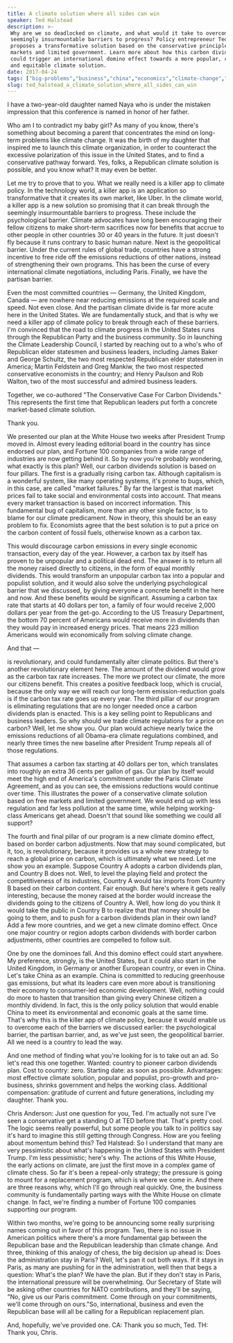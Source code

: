 ```yaml
---
title: A climate solution where all sides can win
speaker: Ted Halstead
description: >-
 Why are we so deadlocked on climate, and what would it take to overcome the
 seemingly insurmountable barriers to progress? Policy entrepreneur Ted Halstead
 proposes a transformative solution based on the conservative principles of free
 markets and limited government. Learn more about how this carbon dividends plan
 could trigger an international domino effect towards a more popular, cost-effective
 and equitable climate solution.
date: 2017-04-24
tags: ["big-problems","business","china","economics","climate-change","global-issues","goalsetting","policy","politics","government","pollution","society"]
slug: ted_halstead_a_climate_solution_where_all_sides_can_win
---
```


I have a two-year-old daughter named Naya who is under the mistaken impression that this
conference is named in honor of her father.

Who am I to contradict my baby girl? As many of you know, there's something about becoming
a parent that concentrates the mind on long-term problems like climate change. It was the
birth of my daughter that inspired me to launch this climate organization, in order to
counteract the excessive polarization of this issue in the United States, and to find a
conservative pathway forward. Yes, folks, a Republican climate solution is possible, and
you know what? It may even be better.

Let me try to prove that to you. What we really need is a killer app to climate policy. In
the technology world, a killer app is an application so transformative that it creates its
own market, like Uber. In the climate world, a killer app is a new solution so promising
that it can break through the seemingly insurmountable barriers to progress. These include
the psychological barrier. Climate advocates have long been encouraging their fellow
citizens to make short-term sacrifices now for benefits that accrue to other people in
other countries 30 or 40 years in the future. It just doesn't fly because it runs contrary
to basic human nature. Next is the geopolitical barrier. Under the current rules of global
trade, countries have a strong incentive to free ride off the emissions reductions of
other nations, instead of strengthening their own programs. This has been the curse of
every international climate negotiations, including Paris. Finally, we have the partisan
barrier.

Even the most committed countries — Germany, the United Kingdom, Canada — are nowhere near
reducing emissions at the required scale and speed. Not even close. And the partisan
climate divide is far more acute here in the United States. We are fundamentally stuck,
and that is why we need a killer app of climate policy to break through each of these
barriers. I'm convinced that the road to climate progress in the United States runs through
the Republican Party and the business community. So in launching the Climate Leadership
Council, I started by reaching out to a who's who of Republican elder statesmen and
business leaders, including James Baker and George Schultz, the two most respected
Republican elder statesmen in America; Martin Feldstein and Greg Mankiw, the two most
respected conservative economists in the country; and Henry Paulson and Rob Walton, two of
the most successful and admired business leaders.

Together, we co-authored "The Conservative Case For Carbon Dividends." This represents the
first time that Republican leaders put forth a concrete market-based climate
solution.

Thank you.

We presented our plan at the White House two weeks after President Trump moved in. Almost
every leading editorial board in the country has since endorsed our plan, and Fortune 100
companies from a wide range of industries are now getting behind it. So by now you're
probably wondering, what exactly is this plan? Well, our carbon dividends solution is based
on four pillars. The first is a gradually rising carbon tax. Although capitalism is a
wonderful system, like many operating systems, it's prone to bugs, which, in this case,
are called "market failures." By far the largest is that market prices fail to take social
and environmental costs into account. That means every market transaction is based on
incorrect information. This fundamental bug of capitalism, more than any other single
factor, is to blame for our climate predicament. Now in theory, this should be an easy
problem to fix. Economists agree that the best solution is to put a price on the carbon
content of fossil fuels, otherwise known as a carbon tax.

This would discourage carbon emissions in every single economic transaction, every day of
the year. However, a carbon tax by itself has proven to be unpopular and a political dead
end. The answer is to return all the money raised directly to citizens, in the form of
equal monthly dividends. This would transform an unpopular carbon tax into a popular and
populist solution, and it would also solve the underlying psychological barrier that we
discussed, by giving everyone a concrete benefit in the here and now. And these benefits
would be significant. Assuming a carbon tax rate that starts at 40 dollars per ton, a
family of four would receive 2,000 dollars per year from the get-go. According to the US
Treasury Department, the bottom 70 percent of Americans would receive more in dividends
than they would pay in increased energy prices. That means 223 million Americans would win
economically from solving climate change.

And that —

is revolutionary, and could fundamentally alter climate politics. But there's another
revolutionary element here. The amount of the dividend would grow as the carbon tax rate
increases. The more we protect our climate, the more our citizens benefit. This creates a
positive feedback loop, which is crucial, because the only way we will reach our long-term
emission-reduction goals is if the carbon tax rate goes up every year. The third pillar of
our program is eliminating regulations that are no longer needed once a carbon dividends
plan is enacted. This is a key selling point to Republicans and business leaders. So why
should we trade climate regulations for a price on carbon? Well, let me show you. Our plan
would achieve nearly twice the emissions reductions of all Obama-era climate regulations
combined, and nearly three times the new baseline after President Trump repeals all of
those regulations.

That assumes a carbon tax starting at 40 dollars per ton, which translates into roughly an
extra 36 cents per gallon of gas. Our plan by itself would meet the high end of America's
commitment under the Paris Climate Agreement, and as you can see, the emissions reductions
would continue over time. This illustrates the power of a conservative climate solution
based on free markets and limited government. We would end up with less regulation and far
less pollution at the same time, while helping working-class Americans get ahead. Doesn't
that sound like something we could all support?

The fourth and final pillar of our program is a new climate domino effect, based on border
carbon adjustments. Now that may sound complicated, but it, too, is revolutionary, because
it provides us a whole new strategy to reach a global price on carbon, which is ultimately
what we need. Let me show you an example. Suppose Country A adopts a carbon dividends
plan, and Country B does not. Well, to level the playing field and protect the
competitiveness of its industries, Country A would tax imports from Country B based on
their carbon content. Fair enough. But here's where it gets really interesting, because
the money raised at the border would increase the dividends going to the citizens of
Country A. Well, how long do you think it would take the public in Country B to realize
that that money should be going to them, and to push for a carbon dividends plan in their
own land? Add a few more countries, and we get a new climate domino effect. Once one major
country or region adopts carbon dividends with border carbon adjustments, other countries
are compelled to follow suit.

One by one the dominoes fall. And this domino effect could start anywhere. My preference,
strongly, is the United States, but it could also start in the United Kingdom, in Germany
or another European country, or even in China. Let's take China as an example. China is
committed to reducing greenhouse gas emissions, but what its leaders care even more about
is transitioning their economy to consumer-led economic development. Well, nothing could
do more to hasten that transition than giving every Chinese citizen a monthly dividend. In
fact, this is the only policy solution that would enable China to meet its environmental
and economic goals at the same time. That's why this is the killer app of climate policy,
because it would enable us to overcome each of the barriers we discussed earlier: the
psychological barrier, the partisan barrier, and, as we've just seen, the geopolitical
barrier. All we need is a country to lead the way.

And one method of finding what you're looking for is to take out an ad. So let's read this
one together. Wanted: country to pioneer carbon dividends plan. Cost to country: zero.
Starting date: as soon as possible. Advantages: most effective climate solution, popular
and populist, pro-growth and pro-business, shrinks government and helps the working class.
Additional compensation: gratitude of current and future generations, including my
daughter. Thank you.

Chris Anderson: Just one question for you, Ted. I'm actually not sure I've seen a
conservative get a standing O at TED before that. That's pretty cool. The logic seems
really powerful, but some people you talk to in politics say it's hard to imagine this
still getting through Congress. How are you feeling about momentum behind this? Ted
Halstead: So I understand that many are very pessimistic about what's happening in the
United States with President Trump. I'm less pessimistic; here's why. The actions of this
White House, the early actions on climate, are just the first move in a complex game of
climate chess. So far it's been a repeal-only strategy; the pressure is going to mount 
for a replacement program, which is where we come in. And there are three reasons why,
which I'll go through real quickly. One, the business community is fundamentally parting
ways with the White House on climate change. In fact, we're finding a number of Fortune
100 companies supporting our program.

Within two months, we're going to be announcing some really surprising names coming out in
favor of this program. Two, there is no issue in American politics where there's a more
fundamental gap between the Republican base and the Republican leadership than climate
change. And three, thinking of this analogy of chess, the big decision up ahead is: Does
the administration stay in Paris? Well, let's pan it out both ways. If it stays in Paris,
as many are pushing for in the administration, well then that begs a question: What's the
plan? We have the plan. But if they don't stay in Paris, the international pressure will
be overwhelming. Our Secretary of State will be asking other countries for NATO
contributions, and they'll be saying, "No, give us our Paris commitment. Come through on
your commitments, we'll come through on ours."So, international, business and even the
Republican base will all be calling for a Republican replacement plan.

And, hopefully, we've provided one. CA: Thank you so much, Ted. TH: Thank you,
Chris.

<!--
ad_duration=3.33
event="TED2017"
external_start_time=0
has_talk_citation=1
intro_duration=11.82
is_subtitle_required="False"
is_talk_featured="True"
language="en"
language_swap="False"
native_language="en"
number_of_related_talks=6
number_of_speakers=1
number_of_subtitled_videos=20
number_of_tags=12
number_of_talk_download_languages=20
number_of_talk_more_resources=7
number_of_talk_recommendations=0
number_of_talks_take_actions=2
post_ad_duration=0.83
published_timestamp="2017-05-17 14:38:21"
recording_date="2017-04-24"
speaker_description="Policy entrepreneur, climate expert, author"
speaker_is_published=1
speaker_name="Ted Halstead"
talk_name="A climate solution where all sides can win"
talks_tags=["big-problems","business","china","economics","climate-change","global-issues","goalsetting","policy","politics","government","pollution","society"]
url_audio="https://download.ted.com/talks/TedHalstead_2017.mp3?apikey=acme-roadrunner"
url_photo_speaker="https://pe.tedcdn.com/images/ted/93b21d1ffe362bc896698694482b16aa656045a5_254x191.jpg"
url_photo_talk="https://s3.amazonaws.com/talkstar-photos/uploads/c4ee3688-8bf4-4f76-a78d-87961529273b/TedHalstead_2017-embed.jpg"
url_webpage="https://www.ted.com/talks/ted_halstead_a_climate_solution_where_all_sides_can_win"
video_type_name="TED Stage Talk"
-->
